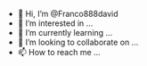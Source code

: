 - 👋 Hi, I’m @Franco888david
- 👀 I’m interested in ...
- 🌱 I’m currently learning ...
- 💞️ I’m looking to collaborate on ...
- 📫 How to reach me ...

<!---
Franco888david/Franco888david is a ✨ special ✨ repository because its `README.md` (this file) appears on your GitHub profile.
You can click the Preview link to take a look at your changes.
--->
